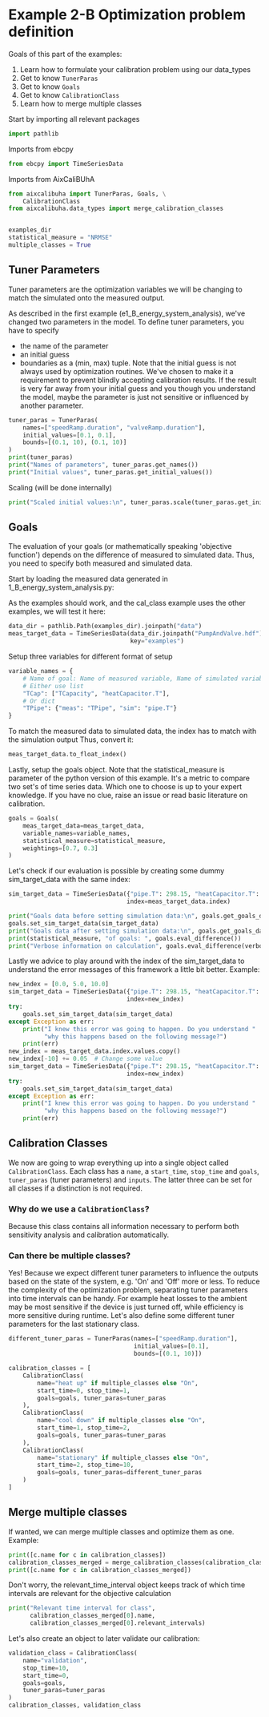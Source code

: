 # Example 2-B Optimization problem definition
 Goals of this part of the examples:
 1. Learn how to formulate your calibration problem using our data_types
 2. Get to know `TunerParas`
 3. Get to know `Goals`
 4. Get to know `CalibrationClass`
 5. Learn how to merge multiple classes

 Start by importing all relevant packages
```python
import pathlib
```
 Imports from ebcpy
```python
from ebcpy import TimeSeriesData
```
 Imports from AixCaliBUhA
```python
from aixcalibuha import TunerParas, Goals, \
    CalibrationClass
from aixcalibuha.data_types import merge_calibration_classes


examples_dir
statistical_measure = "NRMSE"
multiple_classes = True
```
 ## Tuner Parameters
 Tuner parameters are the optimization variables we will be
 changing to match the simulated onto the measured output.

 As described in the first example (e1_B_energy_system_analysis),
 we've changed two parameters in the model.
 To define tuner parameters, you have to specify
 - the name of the parameter
 - an initial guess
 - boundaries as a (min, max) tuple.
 Note that the initial guess is not always used by optimization routines.
 We've chosen to make it a requirement to prevent blindly accepting
 calibration results. If the result is very far away from your initial guess
 and you though you understand the model, maybe the parameter is just not
 sensitive or influenced by another parameter.
```python
tuner_paras = TunerParas(
    names=["speedRamp.duration", "valveRamp.duration"],
    initial_values=[0.1, 0.1],
    bounds=[(0.1, 10), (0.1, 10)]
)
print(tuner_paras)
print("Names of parameters", tuner_paras.get_names())
print("Initial values", tuner_paras.get_initial_values())
```
 Scaling (will be done internally)
```python
print("Scaled initial values:\n", tuner_paras.scale(tuner_paras.get_initial_values()))
```
 ## Goals
 The evaluation of your goals (or mathematically speaking 'objective function')
 depends on the difference of measured to simulated data.
 Thus, you need to specify both measured and simulated data.

 Start by loading the measured data generated in 1_B_energy_system_analysis.py:

 As the examples should work, and the cal_class example uses the other examples,
 we will test it here:
```python
data_dir = pathlib.Path(examples_dir).joinpath("data")
meas_target_data = TimeSeriesData(data_dir.joinpath("PumpAndValve.hdf"),
                                  key="examples")
```
 Setup three variables for different format of setup
```python
variable_names = {
    # Name of goal: Name of measured variable, Name of simulated variable
    # Either use list
    "TCap": ["TCapacity", "heatCapacitor.T"],
    # Or dict
    "TPipe": {"meas": "TPipe", "sim": "pipe.T"}
}
```
 To match the measured data to simulated data,
 the index has to match with the simulation output
 Thus, convert it:
```python
meas_target_data.to_float_index()
```
 Lastly, setup the goals object. Note that the statistical_measure
 is parameter of the python version of this example. It's a metric to
 compare two set's of time series data. Which one to choose is up to
 your expert knowledge. If you have no clue, raise an issue or read
 basic literature on calibration.
```python
goals = Goals(
    meas_target_data=meas_target_data,
    variable_names=variable_names,
    statistical_measure=statistical_measure,
    weightings=[0.7, 0.3]
)
```
 Let's check if our evaluation is possible by creating some
 dummy sim_target_data with the same index:
```python
sim_target_data = TimeSeriesData({"pipe.T": 298.15, "heatCapacitor.T": 303.15},
                                 index=meas_target_data.index)

print("Goals data before setting simulation data:\n", goals.get_goals_data())
goals.set_sim_target_data(sim_target_data)
print("Goals data after setting simulation data:\n", goals.get_goals_data())
print(statistical_measure, "of goals: ", goals.eval_difference())
print("Verbose information on calculation", goals.eval_difference(verbose=True))
```
 Lastly we advice to play around with the index of the sim_target_data to
 understand the error messages of this framework a little bit better.
 Example:
```python
new_index = [0.0, 5.0, 10.0]
sim_target_data = TimeSeriesData({"pipe.T": 298.15, "heatCapacitor.T": 303.15},
                                 index=new_index)
try:
    goals.set_sim_target_data(sim_target_data)
except Exception as err:
    print("I knew this error was going to happen. Do you understand "
          "why this happens based on the following message?")
    print(err)
new_index = meas_target_data.index.values.copy()
new_index[-10] += 0.05  # Change some value
sim_target_data = TimeSeriesData({"pipe.T": 298.15, "heatCapacitor.T": 303.15},
                                 index=new_index)
try:
    goals.set_sim_target_data(sim_target_data)
except Exception as err:
    print("I knew this error was going to happen. Do you understand "
          "why this happens based on the following message?")
    print(err)
```
 ## Calibration Classes
 We now are going to wrap everything up into a single object called
 `CalibrationClass`.
 Each class has a `name`, a `start_time`, `stop_time` and
 `goals`, `tuner_paras` (tuner parameters) and `inputs`.
 The latter three can be set for all
 classes if a distinction is not required.
 ### Why do we use a `CalibrationClass`?
 Because this class contains all information necessary
 to perform both sensitivity analysis and calibration automatically.
 ### Can there be multiple classes?
 Yes! Because we expect different tuner parameters
 to influence the outputs based on the state of the system,
 e.g. 'On' and 'Off' more or less. To reduce the complexity of the
 optimization problem, separating tuner parameters into time intervals
 can be handy. For example heat losses to the ambient may be most
 sensitive if the device is just turned off, while efficiency is more
 sensitive during runtime.
 Let's also define some different tuner parameters for the last stationary class.
```python
different_tuner_paras = TunerParas(names=["speedRamp.duration"],
                                   initial_values=[0.1],
                                   bounds=[(0.1, 10)])

calibration_classes = [
    CalibrationClass(
        name="heat up" if multiple_classes else "On",
        start_time=0, stop_time=1,
        goals=goals, tuner_paras=tuner_paras
    ),
    CalibrationClass(
        name="cool down" if multiple_classes else "On",
        start_time=1, stop_time=2,
        goals=goals, tuner_paras=tuner_paras
    ),
    CalibrationClass(
        name="stationary" if multiple_classes else "On",
        start_time=2, stop_time=10,
        goals=goals, tuner_paras=different_tuner_paras
    )
]
```
 ## Merge multiple classes
 If wanted, we can merge multiple classes and optimize them as one.
 Example:
```python
print([c.name for c in calibration_classes])
calibration_classes_merged = merge_calibration_classes(calibration_classes)
print([c.name for c in calibration_classes_merged])
```
 Don't worry, the relevant_time_interval object keeps track
 of which time intervals are relevant for the objective calculation
```python
print("Relevant time interval for class",
      calibration_classes_merged[0].name,
      calibration_classes_merged[0].relevant_intervals)
```
 Let's also create an object to later validate our calibration:
```python
validation_class = CalibrationClass(
    name="validation",
    stop_time=10,
    start_time=0,
    goals=goals,
    tuner_paras=tuner_paras
)
calibration_classes, validation_class
```
